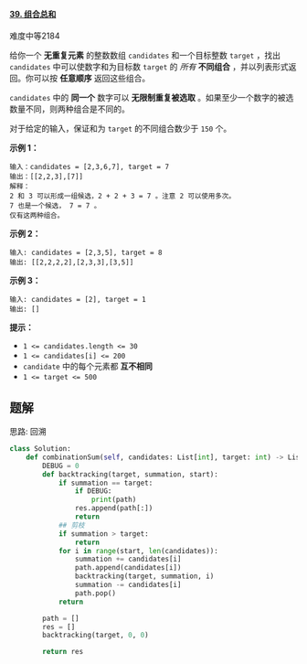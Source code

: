 #### [39. 组合总和](https://leetcode.cn/problems/combination-sum/)

难度中等2184

给你一个 **无重复元素** 的整数数组 `candidates` 和一个目标整数 `target` ，找出 `candidates` 中可以使数字和为目标数 `target` 的 *所有* **不同组合** ，并以列表形式返回。你可以按 **任意顺序** 返回这些组合。

`candidates` 中的 **同一个** 数字可以 **无限制重复被选取** 。如果至少一个数字的被选数量不同，则两种组合是不同的。 

对于给定的输入，保证和为 `target` 的不同组合数少于 `150` 个。

 

**示例 1：**

```
输入：candidates = [2,3,6,7], target = 7
输出：[[2,2,3],[7]]
解释：
2 和 3 可以形成一组候选，2 + 2 + 3 = 7 。注意 2 可以使用多次。
7 也是一个候选， 7 = 7 。
仅有这两种组合。
```

**示例 2：**

```
输入: candidates = [2,3,5], target = 8
输出: [[2,2,2,2],[2,3,3],[3,5]]
```

**示例 3：**

```
输入: candidates = [2], target = 1
输出: []
```

 

**提示：**

- `1 <= candidates.length <= 30`
- `1 <= candidates[i] <= 200`
- `candidate` 中的每个元素都 **互不相同**
- `1 <= target <= 500`





## 题解

思路: 回溯

~~~python
class Solution:
    def combinationSum(self, candidates: List[int], target: int) -> List[List[int]]:
        DEBUG = 0
        def backtracking(target, summation, start):
            if summation == target:
                if DEBUG:
                    print(path)
                res.append(path[:])
                return 
            ## 剪枝
            if summation > target:
                return 
            for i in range(start, len(candidates)):
                summation += candidates[i]
                path.append(candidates[i])
                backtracking(target, summation, i)
                summation -= candidates[i]
                path.pop()
            return 

        path = []
        res = []
        backtracking(target, 0, 0)

        return res
~~~

